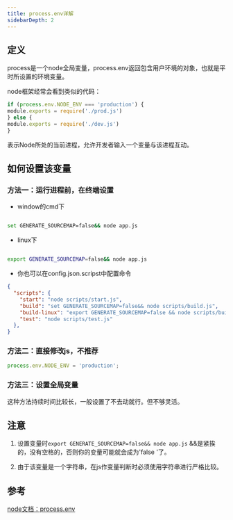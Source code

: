 ```yaml
---
title: process.env详解
sidebarDepth: 2
---
```



## 定义

process是一个node全局变量，process.env返回包含用户环境的对象，也就是平时所设置的环境变量。

node框架经常会看到类似的代码：

```js
if (process.env.NODE_ENV === 'production') {
module.exports = require('./prod.js')
} else {
module.exports = require('./dev.js')
}
```

表示Node所处的当前进程，允许开发者输入一个变量与该进程互动。

## 如何设置该变量

### 方法一：运行进程前，在终端设置

* window的cmd下

```bash

set GENERATE_SOURCEMAP=false&& node app.js

```
                                     

* linux下
```bash

export GENERATE_SOURCEMAP=false&& node app.js

```

* 你也可以在config.json.scripst中配置命令
```json
{
  "scripts": {
    "start": "node scripts/start.js",
    "build": "set GENERATE_SOURCEMAP=false&& node scripts/build.js",
    "build-linux": "export GENERATE_SOURCEMAP=false && node scripts/build.js",
    "test": "node scripts/test.js"
  },
}

```

### 方法二：直接修改js，不推荐


```js
process.env.NODE_ENV = 'production';
```

### 方法三：设置全局变量

这种方法持续时间比较长，一般设置了不去动就行。但不够灵活。

## 注意

1. 设置变量时`export GENERATE_SOURCEMAP=false&& node app.js` &&是紧挨的，没有空格的，否则你的变量可能就会成为'false '了。

2. 由于该变量是一个字符串，在js作变量判断时必须使用字符串进行严格比较。

## 参考
[node文档：process.env](http://nodejs.cn/api/process.html#process_process_env)